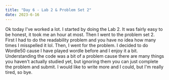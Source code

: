 ```yaml
---
title: "Day 6 - Lab 2 & Problem Set 2"
date: 2023-6-16
---
```


Ok today I've worked a lot. I started by doing the Lab 2. It was fairly easy to be honest, it took me an hour at most. Then I went to the problem set 2. First I had to do the readability problem and you have no idea how many times I misspelled it lol. Then, I went for the problem. I decided to do Wordle50 cause I have played wordle before and I enjoy it a bit. Understanding the code was a bit of a problem cause there are many things you haven't actually studied yet, but ignoring them you can just complete the problem and submit. I would like to write more and I could, but I'm really tired, so bye.
